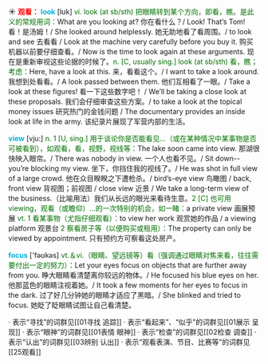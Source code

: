 ☀ <font color="red">**观看：**</font>
<font color="sky blue">**look**</font> [lʊk] 
<font color="rgb(227, 108, 9)">vi. look (at sb/sth) 把眼睛转到某个方向，即看，瞧。是此义的常规用词：</font>What are you looking at? 你在看什么？/ Look! That’s Tom! 看！是汤姆！/ She looked around helplessly. 她无助地看了看周围。/ to look and see 去看看 / Look at the machine very carefully before you buy it. 购买机器以前要仔细查看。/ Now is the time to look again at these arguments. 现在是重新审视这些论据的时候了。<font color="rgb(227, 108, 9)">n. [C, usually sing.] look (at sb/sth) 看，瞧；考虑：</font>Here, have a look at this. 来，看看这个。/ I want to take a look around. 我想到处看看。/ A look passed between them. 他们互相看了一眼。/ Take a look at these figures! 看一下这些数字吧！ / We’ll be taking a close look at these proposals. 我们会仔细审查这些方案。/ to take a look at the topical money issues 研究热门的金钱问题 / The documentary provides an inside look at life in the army. 该纪录片展现了军营内部的生活。

<font color="sky blue">**view**</font> [vju:] 
<font color="rgb(227, 108, 9)">n. 1 [U, sing.] 用于谈论你是否能看见…（或在某种情况中某事物是否可被看到），如观看，看，视野，视线等：</font>The lake soon came into view. 那湖很快映入眼帘。/ There was nobody in view. 一个人也看不见。/ Sit down--you’re blocking my view. 坐下，你挡住我的视线了。/ He was shot in full view of a large crowd. 他在众目睽睽之下遭枪杀。/ bird’s-eye view 鸟瞰图 / back, front view 背视图；前视图 / close view 近景 / We take a long-term view of the business.（比喻用法）我们从长远的眼光来看待生意。<font color="rgb(227, 108, 9)">2 [C] 也可用viewing，观看（或瞻仰）…的一次特别的机会，如一睹：</font>a private view 画展预展 <font color="rgb(227, 108, 9)">vt. 1 看某事物（尤指仔细观看）：</font>to view her work 观赏她的作品 / a viewing platform 观景台 <font color="rgb(227, 108, 9)">2 察看房子等（以便购买或租用）：</font>The property can only be viewed by appointment. 只有预约方可察看这处房产。

<font color="sky blue">**focus**</font> ['fəʊkəs] 
<font color="rgb(227, 108, 9)">vt.＆vi.（眼睛、望远镜等）看（强调通过眼睛对焦来看，往往需要付出一定的努力）：</font>Let your eyes focus on objects that are further away from you. 睁大眼睛看清楚离你较远的物体。/ He focused his blue eyes on her. 他那蓝色的眼睛注视着她。/ It took a few moments for her eyes to focus in the dark. 过了好几分钟她的眼睛才适应了黑暗。/ She blinked and tried to focus. 她眨了眨眼睛试图让自己看清楚。

· 表示“寻找”的词群见[[01寻找 追踪]]
· 表示“看起来”、“似乎”的词群见[[01展示 呈现]]
· 表示“眼神”的词群见[[01表情 眼神]]
· 表示“检查”的词群见[[02检查 调查]]
· 表示“认出”的词群见[[03辨别 认出]]
· 表示“观看表演、节目、比赛等”的词群见[[25观看]]
